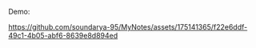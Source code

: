 
Demo:

https://github.com/soundarya-95/MyNotes/assets/175141365/f22e6ddf-49c1-4b05-abf6-8639e8d894ed

